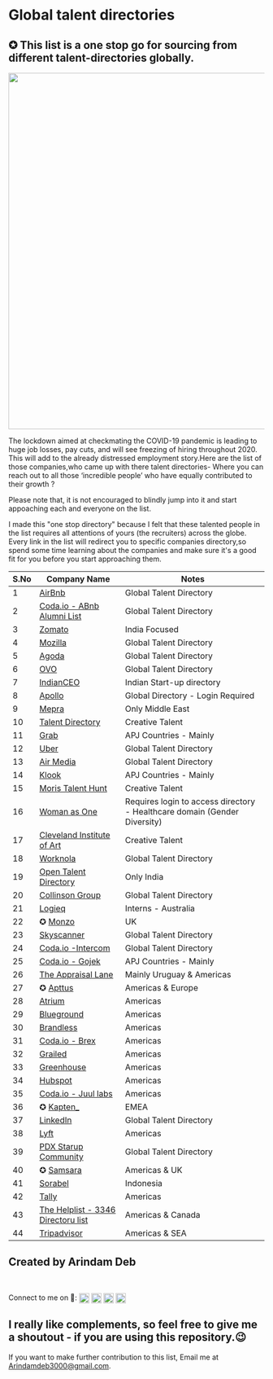 # Global talent directories
<h2 align="centre">✪ This list is a one stop go for sourcing from different talent-directories globally.</h2> 

<img src="https://ca-times.brightspotcdn.com/dims4/default/8c6e9ab/2147483647/strip/true/crop/2010x1340+0+0/resize/840x560!/quality/90/?url=https%3A%2F%2Fcalifornia-times-brightspot.s3.amazonaws.com%2F12%2F30%2F28a014dc425ab8c553f06b554a16%2Fla-et-env-pandemic-tv-20200604-web-lead-gif.gif" align="centre" height="700" width="1000" />
</div>

The lockdown aimed at checkmating the COVID-19 pandemic is leading to huge job losses, pay cuts, and will see freezing of hiring throughout 2020. This will add to the already distressed employment story.Here are the list of those companies,who came up with there talent directories- Where you can reach out to all those ‘incredible people’ who have equally contributed to their growth ? 

Please note that, it is not encouraged to blindly jump into it and start appoaching each and everyone on the list. 

I made this "one stop directory" because I felt that these talented people in the list requires all attentions of yours (the recruiters) across the globe. 
Every link in the list will redirect you to specific companies directory,so spend some time learning about the companies and make sure it's a good fit for you before you start approaching them.

<!-- BEGIN DATA -->
S.No| Company Name | Notes |
--| ------------- | --- |
1| [AirBnb](https://www.airbnb.co.in/d/talent?function=&location=&employmentType=ft&uuid=&relocation=&remote=&page=1) | Global Talent Directory |
2| [Coda.io - ABnb Alumni List](https://coda.io/@kenny/airbnb-alumni-list) | Global Talent Directory |
3| [Zomato](https://www.zomato.com/alumni-talent-directory) | India Focused|
4| [Mozilla](https://talentdirectory.mozilla.org/?fbclid=IwAR1KVybUD5swQskLelQ-_5hGaBgxJOBGVUzM44s33NgEU6Fzh7BKv8Lwu4E) | Global Talent Directory|
5| [Agoda](https://sites.google.com/view/agodatalentdirectory/) | Global Talent Directory|
6| [OVO](https://talentdirectory.ovo.com/) | Global Talent Directory|
7| [IndianCEO](https://www.indianceo.in/ceo-startup-directory/) | Indian Start-up directory|
8| [Apollo](https://app.apollo.io/#/onboarding/bulk) |Global Directory - Login Required|
9| [Mepra](http://www.mepra.org/talentdirectory) |Only Middle East|
10| [Talent Directory](https://talentdirectory.net/directory/) |Creative Talent |
11| [Grab](https://grab.careers/talent-directory/) |APJ Countries - Mainly |
12| [Uber](https://www.uber.com/talent/) |Global Talent Directory |
13| [Air Media](https://airmedia.org/talent#filtered) |Global Talent Directory |
14| [Klook](https://www.klookcareers.com/talent-directory) |APJ Countries - Mainly |
15| [Moris Talent Hunt](https://www.moristalenthunt.com/talent-directory) |Creative Talent  |
16| [Woman as One](https://womenasone.org/register/) |Requires login to access directory - Healthcare domain (Gender Diversity)  |
17| [Cleveland Institute of Art](https://www.cia.edu/career-center/for-employers/2019-talent-directory) |Creative Talent  |
18| [Worknola](https://worknola.com/talent/results) |Global Talent Directory  |
19| [Open Talent Directory](https://opentalentdirectory.com) |Only India |
20| [Collinson Group](https://collinsongroup.teamtailor.com/pages/talent-directory-58a0cab5-e80e-4a2f-8c92-d2072a2b50b7) |Global Talent Directory |
21| [Logieq](https://www.logieq.com/talent-directory) |Interns - Australia|
22| ✪ [Monzo](https://talent.monzo.com) |UK|
23| [Skyscanner](https://talent.skyscanner.net/?utm_source=twitter&utm_medium=social&utm_campaign=os_EMEA_uk_twitter_other_feed_static_talent-directory_11082020_&utm_content=other&linkId=96769412) |Global Talent Directory|
24| [Coda.io -Intercom](https://coda.io/@michelle/intercoms-talent-directory/talent-directory-2) |Global Talent Directory|
25| [Coda.io - Gojek](https://coda.io/@gojektalentdirectory/alumni-directory) |APJ Countries - Mainly |
26| [The Appraisal Lane](https://www.theappraisallane.com/talent) | Mainly Uruguay & Americas  |
27| ✪ [Apttus](https://docs.google.com/spreadsheets/d/1V5eofmdw7vtlD3_BiOTLZfpmGnnoF8xPTrPVQN3Q-pY/edit#gid=1074490769) |  Americas & Europe  |
28| [Atrium](https://docs.google.com/spreadsheets/d/1eCCuNPHB5fybtclUSD2G-n1HtrMOifjW3wKADPfAC4Y/edit#gid=908246692) |  Americas |
29| [Blueground](https://docs.google.com/spreadsheets/d/1P8KKuKCg7aUNRKhs_pyJiJFauTbiT2rOPgrUxBUP8Uo/edit#gid=0) |  Americas |
30| [Brandless](https://docs.google.com/spreadsheets/d/1LOm8ZXy36ZNgOgPthgiuHmPxZKDkaM9WeS2LnFGiCis/edit#gid=0) |  Americas |
31| [Coda.io - Brex](https://coda.io/@brex-people/alumni) | Americas |
32| [Grailed](https://docs.google.com/spreadsheets/d/1a0p2xPhvt4KIvYT0r6-sGX0f-yib93CHd2Rt3OpLwlE/edit?fbclid=IwAR1BhAcRXdrcA3M5lu_Q1ZDcZDotolqUWmhwC2e1zjVJLG4_LzeCdsGHmqM#gid=0) |  Americas |
33| [Greenhouse](https://docs.google.com/spreadsheets/d/19rYm0u-OY7l8uO7TlywOrDaXRnpAD9VeGkVQa8nZEXc/edit?fbclid=IwAR1LiUEGIcNvX86UDrM1BzklXyf1C832_OjwlVTT-hK0Yj_elvTJorc-cEQ#gid=0) |  Americas |
34| [Hubspot](https://docs.google.com/spreadsheets/d/1VLZqJg18KodAQhPIPK0NjtWxr7uloGncNDdbt3wi5Xw/htmlview) |  Americas |
35| [Coda.io - Juul labs](https://coda.io/@juul/juul-alumni-list) | Americas |
36| ✪ [Kapten_](https://talents.kapten.com) |EMEA|
37| [LinkedIn](https://www.linkedin.com/company/linkedin/recent-alumni/?start=0) |Global Talent Directory  |
38| [Lyft](https://docs.google.com/spreadsheets/d/1k3IW_qrwW02widDcfdXIL0PHt5pwN-IaQkUMYIhKpWU/htmlview#) |  Americas |
39| [PDX Starup Community](https://docs.google.com/spreadsheets/d/1tWXVCPIAmW8NTaslA6zUivX7ph1OV7lq8fla1nLfC9U/edit#gid=853911755) | Global Talent Directory  |
40| ✪ [Samsara](https://www.samsara.com/alumni/) |Americas & UK|
41| [Sorabel](https://airtable.com/shrosFWE67oLVFoOs/tblA1SLHZlXJmbFix) |Indonesia|
42| [Tally](https://docs.google.com/spreadsheets/d/13uA1p1YdVI0Iuk2BQlA-vSFvht4dUTetipyP1Nt-hjQ/edit#gid=0) |Americas|
43| [The Helplist - 3346 Directoru list](https://airtable.com/shrtUXqWvxHF9HUkj/tblu64pkqYbWUFKxA?fbclid=IwAR33TsLlQF2PHlZJ9iGYeu2Vz9rxLdPmBP_pDq1aFVMp0cX_xqlQHNWXsrg) |Americas & Canada|
44| [Tripadvisor](https://sites.google.com/view/tripadvisoremployer) |Americas & SEA|

## Created by Arindam Deb
<br />
<p align="left">Connect to me on 🔗:
<a href="https://twitter.com/Arindamdeb3000" target="blank"><img align="center" src="https://cdn.jsdelivr.net/npm/simple-icons@3.0.1/icons/twitter.svg" alt="Arindamdeb2000" height="20" width="20" /></a>
<a href="https://linkedin.com/in/arindamdeb" target="blank"><img align="center" src="https://cdn.jsdelivr.net/npm/simple-icons@3.0.1/icons/linkedin.svg" alt="Arindamdeb2000" height="20" width="20" /></a>
<a href="https://fb.com/Arindamdeb3000" target="blank"><img align="center" src="https://cdn.jsdelivr.net/npm/simple-icons@3.0.1/icons/facebook.svg" alt="Arindamdeb2000" height="20" width="20" /></a>
<a href="https://instagram.com/Arindamdeb3000" target="blank"><img align="center" src="https://cdn.jsdelivr.net/npm/simple-icons@3.0.1/icons/instagram.svg" alt="Arindamdeb2000" height="20" width="20" /></a>
</p>

## I really like complements, so feel free to give me a shoutout - if you are using this repository.😉

If you want to make further contribution to this list, Email me at Arindamdeb3000@gmail.com. 
